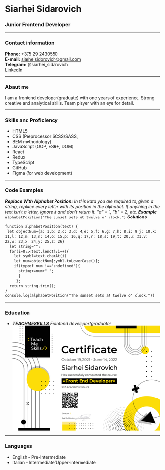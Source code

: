 # Siarhei Sidarovich
### Junior Frontend Developer
******************************
### Contact information:
**Phone:** +375 29 2430550    
**E-mail:** siarheisidorovich@gmail.com    
**Telegram:** @siarhei_sidarovich    
[LinkedIn](www.linkedin.com/in/siarhei-sidarovich-b09759182)    
********************************
### Abaut me
I am a frontend developer(graduate) with one years of experience.
Strong creative and analytical skills. Team player with an eye for
detail.
*************************
### Skills and Proficiency
* HTML5
* CSS (Preprocessor SCSS/SASS,
* BEM methodology)
* JavaScript (OOP, ES6+, DOM)
* React
* Redux
* TypeScript
* GitHub
* Figma (for web development)
********************************
### Code Examples
***Replace With Alphabet Position:*** *In this kata you are required to, given a string, replace every letter with its position in the alphabet.*
*If anything in the text isn't a letter, ignore it and don't return it.*
*"a" = 1, "b" = 2, etc.*
***Example***
`alphabetPosition("The sunset sets at twelve o' clock.")`
***Solutions***
```
function alphabetPosition(text) {
 let objectNum={a: 1,b: 2,c: 3,d: 4,e: 5,f: 6,g: 7,h: 8,i: 9,j: 10,k: 11,l: 12,m: 13,n: 14,o: 15,p: 16,q: 17,r: 18,s: 19,t: 20,u: 21,v: 22,w: 23,x: 24,y: 25,z: 26}
  let string="";
  for(i=0;i<text.length;i++){
    let symbl=text.charAt(i)
    let num=objectNum[symbl.toLowerCase()];
    if(typeof num !=='undefined'){
      string+=num+" ";
      }
     };
  return string.trim();
}
console.log(alphabetPosition("The sunset sets at twelve o' clock."))
```
***********************************************************
### Education
* ***TEACHMESKILLS***
*Frontend developer(graduate)*
![Certificate](/img/Siarhei%20Sidarovich-01.jpg)
*************************************************
### Languages
* English - Pre-Intermediate
* Italian - Intermediate/Upper-intermediate
